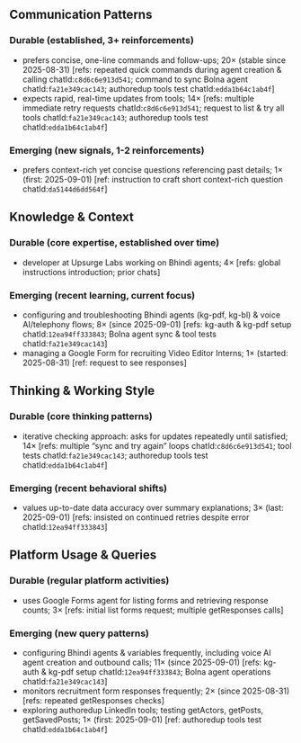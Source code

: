 ## Communication Patterns
### Durable (established, 3+ reinforcements)
- prefers concise, one-line commands and follow-ups; 20× (stable since 2025-08-31) [refs: repeated quick commands during agent creation & calling chatId:`c8d6c6e913d541`; command to sync Bolna agent chatId:`fa21e349cac143`; authoredup tools test chatId:`edda1b64c1ab4f`]
- expects rapid, real-time updates from tools; 14× [refs: multiple immediate retry requests chatId:`c8d6c6e913d541`; request to list & try all tools chatId:`fa21e349cac143`; authoredup tools test chatId:`edda1b64c1ab4f`]

### Emerging (new signals, 1-2 reinforcements)
- prefers context-rich yet concise questions referencing past details; 1× (first: 2025-09-01) [ref: instruction to craft short context-rich question chatId:`da5144d6dd564f`]

## Knowledge & Context
### Durable (core expertise, established over time)
- developer at Upsurge Labs working on Bhindi agents; 4× [refs: global instructions introduction; prior chats]

### Emerging (recent learning, current focus)
- configuring and troubleshooting Bhindi agents (kg-pdf, kg-bl) & voice AI/telephony flows; 8× (since 2025-09-01) [refs: kg-auth & kg-pdf setup chatId:`12ea94ff333843`; Bolna agent sync & tool tests chatId:`fa21e349cac143`]
- managing a Google Form for recruiting Video Editor Interns; 1× (started: 2025-08-31) [ref: request to see responses]

## Thinking & Working Style
### Durable (core thinking patterns)
- iterative checking approach: asks for updates repeatedly until satisfied; 14× [refs: multiple “sync and try again” loops chatId:`c8d6c6e913d541`; tool tests chatId:`fa21e349cac143`; authoredup tools test chatId:`edda1b64c1ab4f`]

### Emerging (recent behavioral shifts)
- values up-to-date data accuracy over summary explanations; 3× (last: 2025-09-01) [refs: insisted on continued retries despite error chatId:`12ea94ff333843`]

## Platform Usage & Queries
### Durable (regular platform activities)
- uses Google Forms agent for listing forms and retrieving response counts; 3× [refs: initial list forms request; multiple getResponses calls]

### Emerging (new query patterns)
- configuring Bhindi agents & variables frequently, including voice AI agent creation and outbound calls; 11× (since 2025-09-01) [refs: kg-auth & kg-pdf setup chatId:`12ea94ff333843`; Bolna agent operations chatId:`fa21e349cac143`]
- monitors recruitment form responses frequently; 2× (since 2025-08-31) [refs: repeated getResponses checks]
- exploring authoredup LinkedIn tools; testing getActors, getPosts, getSavedPosts; 1× (first: 2025-09-01) [ref: authoredup tools test chatId:`edda1b64c1ab4f`]